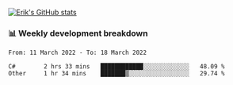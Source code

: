 [![Erik's GitHub stats](https://github-readme-stats.vercel.app/api?username=erik-petrov&theme=nightowl&show_icons=true)](https://github.com/anuraghazra/github-readme-stats)

### 📊 Weekly development breakdown
<!--START_SECTION:waka-->

```text
From: 11 March 2022 - To: 18 March 2022

C#        2 hrs 33 mins   ████████████░░░░░░░░░░░░░   48.09 %
Other     1 hr 34 mins    ███████▒░░░░░░░░░░░░░░░░░   29.74 %
```

<!--END_SECTION:waka-->

